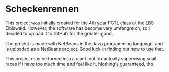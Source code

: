 # Scheckenrennen

This project was initially created for the 4th year PGTL class at the LBS Eibiswald. However, 
the software has become very umfangreich, so i decided to upload it to GitHub for the greater 
good.

The project is made with NetBeans in the Java programming language, and is uploaded as a 
NetBeans project. Good luck in finding out how to use that.

This project may be turned into a giant tool for actually supervising snail races if i have too 
much time and feel like it. Nothing's guaranteed, tho.

